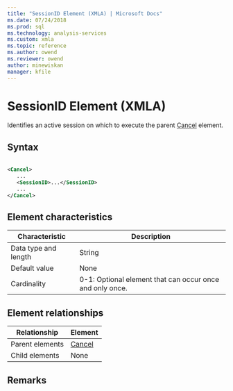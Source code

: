 ```yaml
---
title: "SessionID Element (XMLA) | Microsoft Docs"
ms.date: 07/24/2018
ms.prod: sql
ms.technology: analysis-services
ms.custom: xmla
ms.topic: reference
ms.author: owend
ms.reviewer: owend
author: minewiskan
manager: kfile
---
```

# SessionID Element (XMLA)

  Identifies an active session on which to execute the parent [Cancel](../xml-elements-commands/cancel-element-xmla.md) element.  
  
## Syntax  
  
```xml  
  
<Cancel>  
   ...  
   <SessionID>...</SessionID>  
   ...  
</Cancel>  
```  
  
## Element characteristics  
  
|Characteristic|Description|  
|--------------------|-----------------|  
|Data type and length|String|  
|Default value|None|  
|Cardinality|0-1: Optional element that can occur once and only once.|  
  
## Element relationships  
  
|Relationship|Element|  
|------------------|-------------|  
|Parent elements|[Cancel](../xml-elements-commands/cancel-element-xmla.md)|  
|Child elements|None|  
  
## Remarks  
  